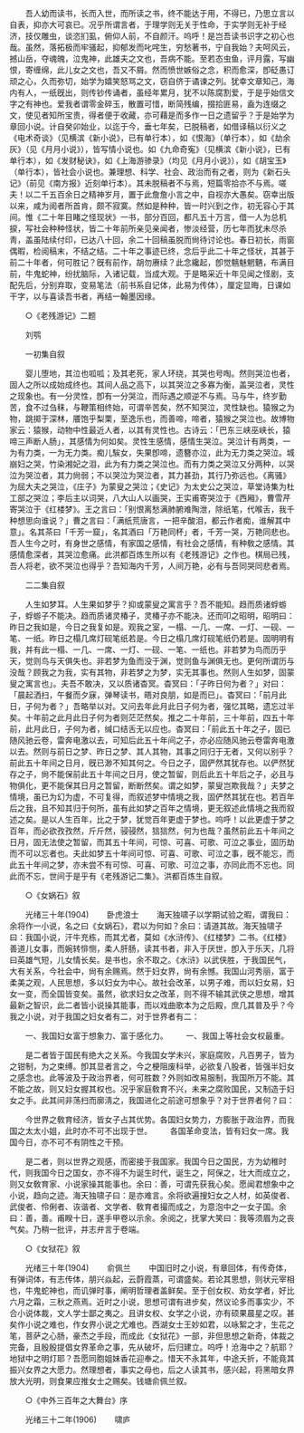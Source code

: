 <!-- { "loadSidebar": true } -->
　　吾人幼而读书，长而入世，而所读之书，终不能达于用，不得已，乃思立言以自表，抑亦大可哀已。况乎所谓言者，于理学则无关于性命，于实学则无补于经济，技仅雕虫，谈恣扪虱，俯仰人前，不自颜汗。呜呼！是岂吾读书识字之初心也哉。虽然，落拓极而牢骚起，抑郁发而叱咤生，穷愁著书，宁自我始？夫呵风云，撼山岳，夺魂魄，泣鬼神，此雄夫之文也，吾病不能。至若态虫鱼，评月露，写幽恨，寄缠绵，此儿女之文也，吾又不屑。然而愤世嫉俗之念，积而愈深，卽砭愚订顽之心，久而弥切，始学为嬉笑怒骂之文，窃自侪于谲谏之列。犹幸文章知己，海内有人，一纸旣出，则传钞传诵者，虽经年累月，犹不以陈腐割爱，于是乎始信文字之有神也。爱我者谓零金碎玉，散置可惜，断简残编，掇拾匪易，盍为连缀之文，使见者知所宝贵，得者便于收藏，亦可藉是而多作一日之遗留乎？于是始学为章回小说。计自癸卯始业，以迄于今，垂七年矣，已脱稿者，如借译稿以衍义之《电术奇谈》（见横滨《新小说》，已有单行本），如《恨海》（单行本），如《劫余灰》（见《月月小说》），皆写情小说也。如《九命奇寃》（见横滨《新小说》，已有单行本），如《发财秘诀》，如《上海游骖录》（均见《月月小说》），如《胡宝玉》（单行本），皆社会小说也。兼理想、科学、社会、政治而有之者，则为《新石头记》（前见《南方报》近刻单行本）。其未脱稿者不与焉，短篇零拾亦不与焉。嗟夫！以二千五百余日之精神岁月，置于此詹詹小言之中，自视亦大愚矣。窃幸出版以来，咸为阅者所首肯，颇不寂寞。然如是种种，皆一时兴到之作，初无容心于其间。惟《二十年目睹之怪现状》一书，部分百回，都凡五十万言，借一人为总机捩，写社会种种怪状，皆二十年前所亲见亲闻者，惨淡经营，历七年而犹未尽杀靑，盖虽陆续付印，已达八十回，余二十回稿虽脱而尙待讨论也。春日初长，雨窗偶暇，检阅稿末，不结之结。二十年之事迹已终，念后乎此二十年之怪状，其甚于前二十年者，何可胜记？旣有前作，胡勿赓续？此念纔起，卽觉魑魅魍魉，布满目前，牛鬼蛇神，纷扰脑际，入诸记载，当成大观。于是略采近十年见闻之怪剧，支配先后，分别弃取，变易笔法（前书系自记体，此易为传体），厘定显晦，日课如干字，以与喜读吾书者，再结一翰墨因缘。 

　　○《老残游记》二题 

　　刘鹗 

　　一初集自叙 

　　婴儿堕地，其泣也呱呱；及其老死，家人环绕，其哭也号啕。然则哭泣也者，固人之所以成始成终也。其间人品之高下，以其哭泣之多寡为衡，盖哭泣者，灵性之现象也。有一分灵性，卽有一分哭泣，而际遇之顺逆不与焉。马与牛，终岁勤苦，食不过刍秣，与鞭策相终始，可谓辛苦矣，然不知哭泣，灵性缺也。猿猴之为物，跳掷于深林，餍饱乎梨栗，至逸乐也，而善啼，啼者，猿猴之哭泣也。故博物家云：猿猴，动物中性最近人者，以其有灵性也。古诗云：「巴东三峡巫峡长，猿啼三声断人肠」，其感情为何如矣。灵性生感情，感情生哭泣。哭泣计有两类，一为有力类，一为无力类。痴儿騃女，失果卽啼，遗簪亦泣，此为无力类之哭泣。城崩妇之哭，竹染湘妃之泪，此为有力类之哭泣也。而有力类之哭泣又分两种，以哭泣为哭泣者，其力尙弱；不以哭泣为哭泣者，其力甚劲，其行乃弥远也。《离骚》为屈大夫之哭泣，《庄子》为蒙叟之哭泣；《史记》为太史公之哭泣，草堂诗集为杜工部之哭泣；李后主以词哭，八大山人以画哭，王实甫寄哭泣于《西厢》，曹雪芹寄哭泣于《红楼梦》。王之言曰：「别恨离愁满肺腑难陶泄，除纸笔，代喉舌，我千种想思向谁说？」曹之言曰：「满纸荒唐言，一把辛酸泪，都云作者痴，谁解其中意」。名其茶曰「千芳一窟」，名其酒曰「万艳同杯」者，千芳一哭，万艳同悲也。吾人生今之时，有身世之感情，有家国之感情，有社会之感情，有种敎之感情。其感情愈深者，其哭泣愈痛。此洪都百炼生所以有《老残游记》之作也。棋局已残，吾人将老，欲不哭泣也得乎？吾知海内千芳，人间万艳，必有与吾同哭同悲者焉。 

　　二二集自叙 

　　人生如梦耳。人生果如梦乎？抑或蒙叟之寓言乎？吾不能知。趋而质诸蜉蝣子，蜉蝣子不能决。趋而质诸灵椿子，灵椿子亦不能决。还而叩之昭明，昭明曰：昨日之我如是，今日之我复如是。观我之室，一榻、一几、一席、一灯、一砚、一笔、一纸。昨日之榻几席灯砚笔纸若是。今日之榻几席灯砚笔纸仍若是。固明明有我，并有此一榻、一几、一席、一灯、一砚、一笔、一纸也。非若梦为鸟而历乎天，觉则鸟与天俱失也。非若梦为鱼而没于渊，觉则鱼与渊俱无也。更何所谓历与没哉？顾我之为我，实有其物，非若梦之为梦，实无其事也。然则人生如梦，固蒙叟之寓言也」。夫吾不敢决，又以质诸杳冥。杳冥曰：「子昨日何为者？」对曰：「晨起洒扫，午餐而夕寐，弹琴读书，晤对良朋，如是而已」。杳冥曰：「前月此日，子何为者？」吾略举以对。又问去年此月此日子何为者，强忆其略，遗忘过半矣。十年前之此月此日子何为者则茫茫然矣。推之二十年前，三十年前，四五十年前，此月此日，子何为者，缄口结舌无以应也。杳冥曰：「前此五十年之子，固已随风驰云卷，雷奔电激以去，可知后此五十年间之子，亦必应随风驰云卷雷奔电激以去。然则与前日之梦、昨日之梦、其人其物，其事之同归于无者，又何以别乎？前此五十年间之日月，旣已渺不知其何之。今日之子，固俨然其犹存也。以俨然犹存之子，尙不能保前此五十年间之日月，使之暂留，则后此五十年后之子，必且与物俱化，更不能保其日月之暂留，断断然矣。谓之如梦，蒙叟岂欺我哉？」夫梦之情境，虽已为幻为虚，不可复得，而叙述梦中情境之我，固俨然其犹在也。若百年后之我，且不知其归于何所，虽有此如梦之百年之情境，更无叙述此情境之我而叙述之矣。是以人生百年，比之于梦，犹觉百年更虚于梦也。呜呼！以此更虚于梦之百年，而必欲孜孜然，斤斤然，骎骎然，狺狺然，何为也哉？虽然前此五十年间之日月，固无法使之暂留，而其五十年间，可惊、可喜、可歌、可泣之事业，固历劫而不可以忘者也。夫此如梦五十年间可惊、可喜、可歌、可泣之事，旣不能忘，而此五十年间之梦，亦未尝不有可惊、可喜、可歌、可泣之事，亦同此而不忘也。同此而不忘，世间于是乎有《老残游记二集》。洪都百炼生自叙。 

　　○《女娲石》叙 

　　光绪三十年(1904) 
　　卧虎浪士 
　　海天独啸子以学期试验之暇，谓我曰：余将作一小说，名之曰《女娲石》，君以为何如？余曰：请道其故。海天独啸子曰：我国小说，汗牛充栋，而其尤者，莫如《水浒传》、《红楼梦》二书。《红楼》善道儿女事，而婉转悱恻，柔人肝肠，读其书者，非入于厌世，卽入于乐天，几将曰英雄气短，儿女情长矣。是书也，余不取之。《水浒》以武侠胜，于我国民气，大有关系，今社会中，尙有余赐焉。然于妇女界，尙有余憾。我国山河秀丽，富于柔美之观，人民思想，多以妇女为中心。故社会改革，以男子难，而以妇女易，妇女一变，而全国皆变矣。虽然，欲求妇女之改革，则不得不输其武侠之思想，增其最新之智识，此二者皆小说操其能事，而以戏曲歌本为之后殿，庶几其普及乎？今我之小说，对于我国之妇女者有二，对于世界者有二： 

　　一、我国妇女富于想象力、富于感化力。 
　　一、我国上等社会女权最重。 

　　是二者皆于国民有绝大之关系。今我国女学未兴，家庭腐败，凡百男子，皆为之钳制，为之束缚。卽其显者言之，今之梗阻废科举，必欲复八股者，皆强半妇女之感念也。此等波及于政治界者，何可胜数？外则如改易服制，我国所万不能。其不能之故，则又妇女握其权也。况乎家庭敎育不兴，未来之腐败国民，又制造于妇女之手。此其间非荡扫而廓淸之，我国进化之前途可想象乎？对于世界者何？曰： 

　　今世界之敎育经济，皆女子占其优势。各国妇女势力，方膨胀于政治界，而我国之太太小姐，此时亦不可不出现于世。 
　　各国革命变法，皆有妇女一席。我国今日，亦不可不有阴性之干预。 

　　是二者，则以世界之观感，而密接于我国家。我国今日之国民，方为幼稚时代，则我国今日之国女，亦不得不为诞生时代，诞生之，阿保之，壮大而成立之，则又女敎育家、小说家操其能事也。余曰：善，可谓先获我心矣。愿闻君想象中之小说，趋向之迹。海天独啸子曰：是亦难言。余将欲遍搜妇女之人材，如英俊者、武俊者、伶俐者、诙谐者、文学者、敎育者撮而成之，为意泡中之一女子国。余曰：善，善。甫睽十日，遂手甲卷以示余。余阅之，抚掌大笑曰：我等须眉为之丧气矣。乃稍一批评，并志弁言于卷端。 

　　○《女狱花》叙 

　　光绪三十年(1904) 
　　俞佩兰 
　　中国旧时之小说，有章回体，有传奇体，有弹词体，有志传体，朋兴焱起，云蔚霞蒸，可谓盛矣。若论其思想，则状元宰相也，牛鬼蛇神也，而讥弹时事，阐明哲理者盖鲜矣。至于创女权、劝女学者，好比六月之霜，三秋之燕焉。近时之小说，思想可谓有进步矣，然议论多而事实少，不合小说体裁，文人学士鄙之夷之。且讲女权、女学之小说，亦有硕果晨星之叹。甚矣作小说之难也，作女界小说之尤难也。西湖女士王妙如君，以咏絮之才，生花之笔，菩萨之心肠，豪杰之手段，而成此《女狱花》一部，非但思想之新奇，体裁之完备，且殷殷提倡女界革命之事，先从破坏，后归建立。呜呼！沧海中之？航耶？地狱中之明灯耶？吾愿同胞姐妹香花迎奉之。惜天不永其年，中途夭折，不能竟其振兴女界之大愿力。然理想者，事实之母也，后之人读其书，感兴起，将黑暗女界放大光明，则食果应推女士之赐矣。钱塘俞佩兰叙。 

　　○《中外三百年之大舞台》序 

　　光绪三十二年(1906) 
　　啸庐 
